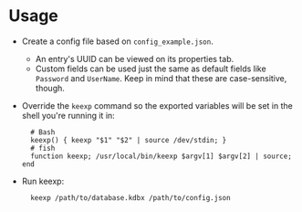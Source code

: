 # Usage

* Create a config file based on `config_example.json`.
	* An entry's UUID can be viewed on its properties tab.
	* Custom fields can be used just the same as default fields like `Password` and `UserName`. Keep in mind that these are case-sensitive, though.
* Override the `keexp` command so the exported variables will be set in the shell you're running it in:

		# Bash
		keexp() { keexp "$1" "$2" | source /dev/stdin; }
		# fish
		function keexp; /usr/local/bin/keexp $argv[1] $argv[2] | source; end

* Run keexp:

		keexp /path/to/database.kdbx /path/to/config.json
